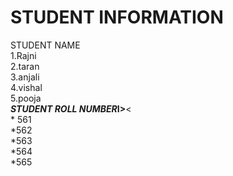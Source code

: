 <html>
<h1>  STUDENT INFORMATION</h1>
<body><b></b> STUDENT NAME</b><br>
  1.Rajni<br>
  2.taran<br>
  3.anjali<br>
  4.vishal<br>
  5.pooja<br>
  <b><i>STUDENT ROLL NUMBER</i>I></b><<br>
    * 561 <br>
    *562<br>
    *563<br>
    *564<br>
    *565<br>
</body>
</html>
